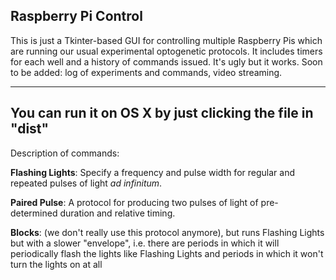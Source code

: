 ## Raspberry Pi Control

This is just a Tkinter-based GUI for controlling multiple Raspberry Pis which are running our usual experimental optogenetic protocols. It includes timers for each well and a history of commands issued. It's ugly but it works. Soon to be added: log of experiments and commands, video streaming. 

------
You can run it on OS X by just clicking the file in "dist"
------


Description of commands:

**Flashing Lights**: Specify a frequency and pulse width for regular and repeated pulses of light *ad infinitum*.

**Paired Pulse**: A protocol for producing two pulses of light of pre-determined duration and relative timing.

**Blocks**: (we don't really use this protocol anymore), but runs Flashing Lights but with a slower "envelope", i.e. there are periods in which it will periodically flash the lights like Flashing Lights and periods in which it won't turn the lights on at all


